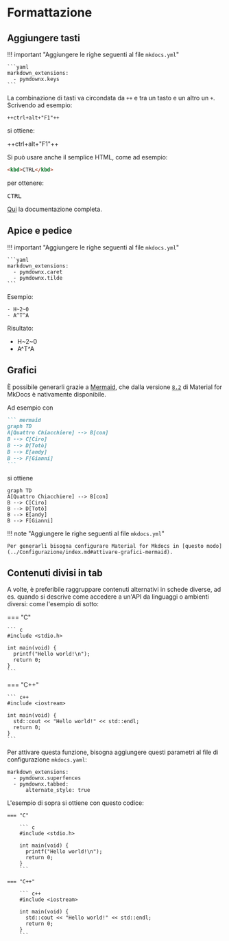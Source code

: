 # Formattazione

## Aggiungere tasti

!!! important "Aggiungere le righe seguenti al file `mkdocs.yml`"

    ```yaml
    markdown_extensions:
      - pymdownx.keys
    ```


La combinazione di tasti va circondata da `++` e tra un tasto e un altro un `+`. Scrivendo ad esempio:

```
++ctrl+alt+"F1"++
```

si ottiene:

++ctrl+alt+"F1"++

Si può usare anche il semplice HTML, come ad esempio:

```html
<kbd>CTRL</kbd>
```

per ottenere:

<kbd>CTRL</kbd>


[Qui](https://facelessuser.github.io/pymdown-extensions/extensions/keys/) la documentazione completa.

## Apice e pedice

!!! important "Aggiungere le righe seguenti al file `mkdocs.yml`"

    ```yaml
    markdown_extensions:
      - pymdownx.caret
      - pymdownx.tilde
    ```

Esempio:

```
- H~2~0
- A^T^A
```

Risultato:

- H~2~0
- A^T^A

## Grafici

È possibile generarli grazie a [Mermaid](https://mermaid-js.github.io/mermaid/#/), che dalla versione [`8.2`](https://github.com/squidfunk/mkdocs-material/releases/tag/8.2.0) di  Material for MkDocs è nativamente disponibile.

Ad esempio con

```` markdown
``` mermaid
graph TD
A[Quattro Chiacchiere] --> B[con]
B --> C[Ciro]
B --> D[Totò]
B --> E[andy]
B --> F[Gianni]
```
````

si ottiene

``` mermaid
graph TD
A[Quattro Chiacchiere] --> B[con]
B --> C[Ciro]
B --> D[Totò]
B --> E[andy]
B --> F[Gianni]
```

!!! note "Aggiungere le righe seguenti al file `mkdocs.yml`"

    Per generarli bisogna configurare Material for Mkdocs in [questo modo](../Configurazione/index.md#attivare-grafici-mermaid).

## Contenuti divisi in tab

A volte, è preferibile raggruppare contenuti alternativi in schede diverse, ad es. quando si descrive come accedere a un'API da linguaggi o ambienti diversi: come l'esempio di sotto:

=== "C"

    ``` c
    #include <stdio.h>

    int main(void) {
      printf("Hello world!\n");
      return 0;
    }
    ```

=== "C++"

    ``` c++
    #include <iostream>

    int main(void) {
      std::cout << "Hello world!" << std::endl;
      return 0;
    }
    ```

Per attivare questa funzione, bisogna aggiungere questi parametri al file di configurazione `mkdocs.yaml`:


```
markdown_extensions:
  - pymdownx.superfences
  - pymdownx.tabbed:
      alternate_style: true
```


L'esempio di sopra si ottiene con questo codice:

```
=== "C"

    ``` c
    #include <stdio.h>

    int main(void) {
      printf("Hello world!\n");
      return 0;
    }
    ```

=== "C++"

    ``` c++
    #include <iostream>

    int main(void) {
      std::cout << "Hello world!" << std::endl;
      return 0;
    }
    ```

```
